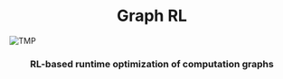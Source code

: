 <h1 align="center">
    <br>
    Graph RL
    <br>
</h1>

![TMP](https://github.com/lukeross3/graph_rl/workflows/build/badge.svg
)


<h3 align="center">
<p>RL-based runtime optimization of computation graphs
</h3>